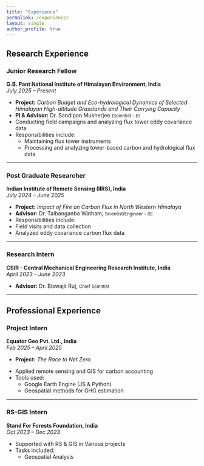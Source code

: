 ```yaml
---
title: "Experience"
permalink: /experience/
layout: single
author_profile: true
---
```


## Research Experience

### Junior Research Fellow  
**G.B. Pant National Institute of Himalayan Environment, India**  
*July 2025 – Present*  
- **Project:** *Carbon Budget and Eco-hydrological Dynamics of Selected Himalayan High-altitude Grasslands and Their Carrying Capacity*  
- **PI & Advisor:** Dr. Sandipan Mukherjee <small>(Scientist - E)</small>
- Conducting field campaigns and analyzing flux tower eddy covariance data  
- Responsibilities include:
  - Maintaining flux tower instruments  
  - Processing and analyzing tower-based carbon and hydrological flux data  

---

### Post Graduate Researcher  
**Indian Institute of Remote Sensing (IIRS), India**  
*July 2024 – June 2025*
- **Project:** *Impact of Fire on Carbon Flux in North Western Himalaya*  
- **Advisor:** Dr. Taibanganba Watham, <small> Scientist/Engineer - SE</small>
- Responsibilities include:
- Field visits and data collection 
- Analyzed eddy covariance carbon flux data

---

### Research Intern  
**CSIR - Central Mechanical Engineering Research Institute, India**  
*April 2023 – June 2023*
- **Advisor:** Dr. Biswajit Ruj, <small>Chief Scientist</small>

---

## Professional Experience

### Project Intern  
**Equator Geo Pvt. Ltd., India**  
*Feb 2025 – April 2025*  
- **Project:** *The Race to Net Zero*
<!--- -   **Reporting officer:** Bibin K Augustin, <small>Director</small> -->
- Applied remote sensing and GIS for carbon accounting  
- Tools used:
  - Google Earth Engine (JS & Python)  
  - Geospatial methods for GHG estimation

---

### RS-GIS Intern  
**Stand For Forests Foundation, India**  
*Oct 2023 – Dec 2023*  
- Supported with RS & GIS in Various projects  
- Tasks included:
  - Geospatial Analysis  

